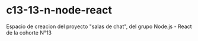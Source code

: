 # c13-13-n-node-react

Espacio de creacion del proyecto "salas de chat", del grupo Node.js - React de la cohorte N°13
